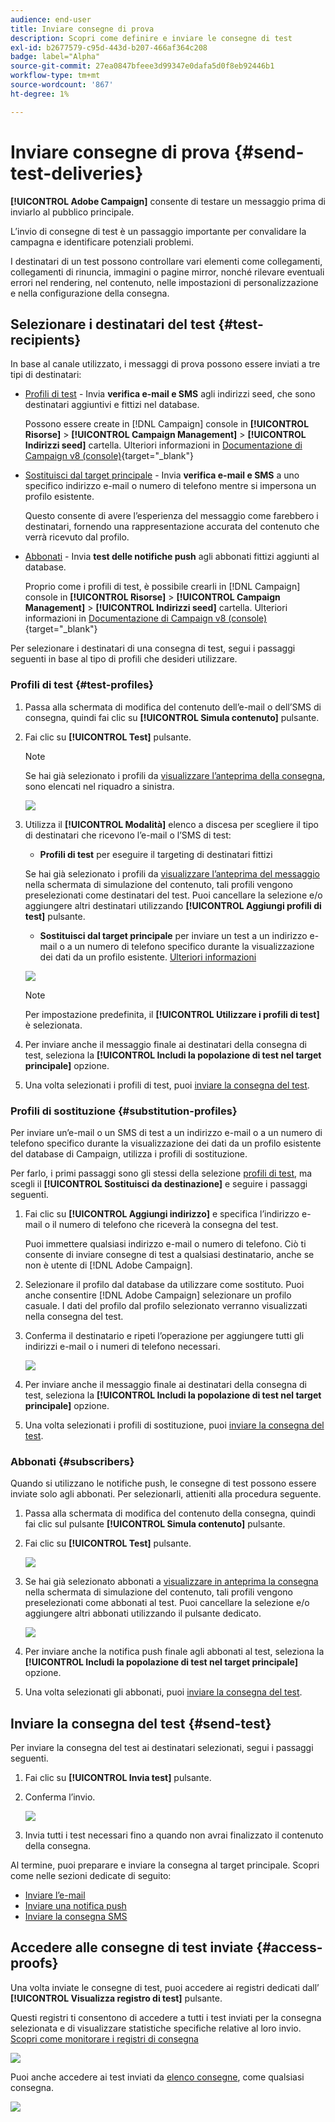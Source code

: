```yaml
---
audience: end-user
title: Inviare consegne di prova
description: Scopri come definire e inviare le consegne di test
exl-id: b2677579-c95d-443d-b207-466af364c208
badge: label="Alpha"
source-git-commit: 27ea0847bfeee3d99347e0dafa5d0f8eb92446b1
workflow-type: tm+mt
source-wordcount: '867'
ht-degree: 1%

---
```


# Inviare consegne di prova {#send-test-deliveries}

**[!UICONTROL Adobe Campaign]** consente di testare un messaggio prima di inviarlo al pubblico principale.

L’invio di consegne di test è un passaggio importante per convalidare la campagna e identificare potenziali problemi.

I destinatari di un test possono controllare vari elementi come collegamenti, collegamenti di rinuncia, immagini o pagine mirror, nonché rilevare eventuali errori nel rendering, nel contenuto, nelle impostazioni di personalizzazione e nella configurazione della consegna.

## Selezionare i destinatari del test {#test-recipients}

In base al canale utilizzato, i messaggi di prova possono essere inviati a tre tipi di destinatari:

* [Profili di test](#test-profiles) - Invia **verifica e-mail e SMS** agli indirizzi seed, che sono destinatari aggiuntivi e fittizi nel database.

  Possono essere create in [!DNL Campaign] console in **[!UICONTROL Risorse]** > **[!UICONTROL Campaign Management]** > **[!UICONTROL Indirizzi seed]** cartella. Ulteriori informazioni in [Documentazione di Campaign v8 (console)](https://experienceleague.adobe.com/docs/campaign/campaign-v8/audience/add-profiles/test-profiles.html){target="_blank"}

* [Sostituisci dal target principale](#substitution-profiles) - Invia **verifica e-mail e SMS** a uno specifico indirizzo e-mail o numero di telefono mentre si impersona un profilo esistente.

  Questo consente di avere l’esperienza del messaggio come farebbero i destinatari, fornendo una rappresentazione accurata del contenuto che verrà ricevuto dal profilo.

* [Abbonati](#subscribers) - Invia **test delle notifiche push** agli abbonati fittizi aggiunti al database.

  Proprio come i profili di test, è possibile crearli in [!DNL Campaign] console in **[!UICONTROL Risorse]** > **[!UICONTROL Campaign Management]** > **[!UICONTROL Indirizzi seed]** cartella. Ulteriori informazioni in [Documentazione di Campaign v8 (console)](https://experienceleague.adobe.com/docs/campaign/campaign-v8/audience/add-profiles/test-profiles.html){target="_blank"}

Per selezionare i destinatari di una consegna di test, segui i passaggi seguenti in base al tipo di profili che desideri utilizzare.

### Profili di test {#test-profiles}

1. Passa alla schermata di modifica del contenuto dell’e-mail o dell’SMS di consegna, quindi fai clic su **[!UICONTROL Simula contenuto]** pulsante.

1. Fai clic su **[!UICONTROL Test]** pulsante.

   >[!NOTE]
   >
   >Se hai già selezionato i profili da [visualizzare l’anteprima della consegna](preview-content.md), sono elencati nel riquadro a sinistra.

   ![](assets/simulate-test-button-email.png)

1. Utilizza il **[!UICONTROL Modalità]** elenco a discesa per scegliere il tipo di destinatari che ricevono l’e-mail o l’SMS di test:

   * **Profili di test** per eseguire il targeting di destinatari fittizi

   Se hai già selezionato i profili da [visualizzare l’anteprima del messaggio](preview-content.md) nella schermata di simulazione del contenuto, tali profili vengono preselezionati come destinatari del test. Puoi cancellare la selezione e/o aggiungere altri destinatari utilizzando **[!UICONTROL Aggiungi profili di test]** pulsante.

   * **Sostituisci dal target principale** per inviare un test a un indirizzo e-mail o a un numero di telefono specifico durante la visualizzazione dei dati da un profilo esistente. [Ulteriori informazioni](#substitution-profiles)

   ![](assets/simulate-profile-mode.png)

   >[!NOTE]
   >
   >Per impostazione predefinita, il **[!UICONTROL Utilizzare i profili di test]** è selezionata.

1. Per inviare anche il messaggio finale ai destinatari della consegna di test, seleziona la **[!UICONTROL Includi la popolazione di test nel target principale]** opzione.

1. Una volta selezionati i profili di test, puoi [inviare la consegna del test](#send-test).

### Profili di sostituzione {#substitution-profiles}

Per inviare un’e-mail o un SMS di test a un indirizzo e-mail o a un numero di telefono specifico durante la visualizzazione dei dati da un profilo esistente del database di Campaign, utilizza i profili di sostituzione.

Per farlo, i primi passaggi sono gli stessi della selezione [profili di test](#test-profiles), ma scegli il **[!UICONTROL Sostituisci da destinazione]** e seguire i passaggi seguenti.

1. Fai clic su **[!UICONTROL Aggiungi indirizzo]** e specifica l’indirizzo e-mail o il numero di telefono che riceverà la consegna del test.

   Puoi immettere qualsiasi indirizzo e-mail o numero di telefono. Ciò ti consente di inviare consegne di test a qualsiasi destinatario, anche se non è utente di [!DNL Adobe Campaign].

1. Selezionare il profilo dal database da utilizzare come sostituto. Puoi anche consentire [!DNL Adobe Campaign] selezionare un profilo casuale. I dati del profilo dal profilo selezionato verranno visualizzati nella consegna del test.

1. Conferma il destinatario e ripeti l’operazione per aggiungere tutti gli indirizzi e-mail o i numeri di telefono necessari.

   ![](assets/simulate-profile-substitute.png)

1. Per inviare anche il messaggio finale ai destinatari della consegna di test, seleziona la **[!UICONTROL Includi la popolazione di test nel target principale]** opzione.

1. Una volta selezionati i profili di sostituzione, puoi [inviare la consegna del test](#send-test).

### Abbonati {#subscribers}

Quando si utilizzano le notifiche push, le consegne di test possono essere inviate solo agli abbonati. Per selezionarli, attieniti alla procedura seguente.

1. Passa alla schermata di modifica del contenuto della consegna, quindi fai clic sul pulsante **[!UICONTROL Simula contenuto]** pulsante.

1. Fai clic su **[!UICONTROL Test]** pulsante.

   ![](assets/simulate-test-button-push.png)

1. Se hai già selezionato abbonati a [visualizzare in anteprima la consegna](preview-content.md) nella schermata di simulazione del contenuto, tali profili vengono preselezionati come abbonati al test. Puoi cancellare la selezione e/o aggiungere altri abbonati utilizzando il pulsante dedicato.

   ![](assets/simulate-test-subscribers.png)

1. Per inviare anche la notifica push finale agli abbonati al test, seleziona la **[!UICONTROL Includi la popolazione di test nel target principale]** opzione.

1. Una volta selezionati gli abbonati, puoi [inviare la consegna del test](#send-test).

## Inviare la consegna del test {#send-test}

Per inviare la consegna del test ai destinatari selezionati, segui i passaggi seguenti.

1. Fai clic su **[!UICONTROL Invia test]** pulsante.

1. Conferma l’invio.

   ![](assets/simulate-send-test.png)

1. Invia tutti i test necessari fino a quando non avrai finalizzato il contenuto della consegna.

Al termine, puoi preparare e inviare la consegna al target principale. Scopri come nelle sezioni dedicate di seguito:

* [Inviare l’e-mail](../monitor/prepare-send.md)
* [Inviare una notifica push](../push/send-push.md#send-push)
* [Inviare la consegna SMS](../sms/send-sms.md#send-sms)

## Accedere alle consegne di test inviate {#access-proofs}

Una volta inviate le consegne di test, puoi accedere ai registri dedicati dall’ **[!UICONTROL Visualizza registro di test]** pulsante.

Questi registri ti consentono di accedere a tutti i test inviati per la consegna selezionata e di visualizzare statistiche specifiche relative al loro invio. [Scopri come monitorare i registri di consegna](../monitor/delivery-logs.md)

![](assets/simulate-test-log.png)

Puoi anche accedere ai test inviati da [elenco consegne](../msg/gs-messages.md), come qualsiasi consegna.

![](assets/simulate-deliveries-list.png)
